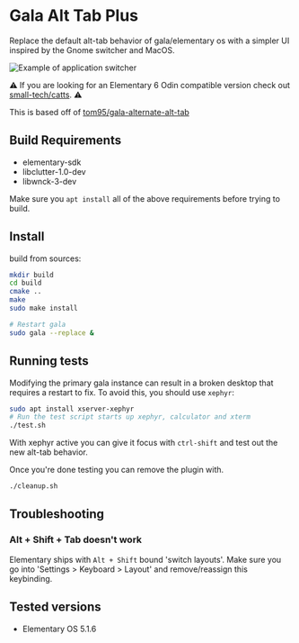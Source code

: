 # Gala Alt Tab Plus

Replace the default alt-tab behavior of gala/elementary os with a simpler UI
inspired by the Gnome switcher and MacOS.

![Example of application switcher](./example.png)


:warning: If you are looking for an Elementary 6 Odin compatible version check
out [small-tech/catts](https://github.com/small-tech/catts). :warning:

This is based off of [tom95/gala-alternate-alt-tab](https://github.com/tom95/gala-alternate-alt-tab)

## Build Requirements

* elementary-sdk
* libclutter-1.0-dev
* libwnck-3-dev

Make sure you `apt install` all of the above requirements before trying to build.

## Install

build from sources:

```bash
mkdir build
cd build
cmake ..
make
sudo make install

# Restart gala
sudo gala --replace &
```

## Running tests

Modifying the primary gala instance can result in a broken desktop that requires a restart to fix.
To avoid this, you should use `xephyr`:

```bash
sudo apt install xserver-xephyr
# Run the test script starts up xephyr, calculator and xterm
./test.sh
```

With xephyr active you can give it focus with `ctrl-shift` and test out the new alt-tab behavior.

Once you're done testing you can remove the plugin with.

```bash
./cleanup.sh
```

## Troubleshooting

### Alt + Shift + Tab doesn't work

Elementary ships with `Alt + Shift` bound 'switch layouts'. Make sure you go
into 'Settings > Keyboard > Layout' and remove/reassign this keybinding.

## Tested versions

* Elementary OS 5.1.6
